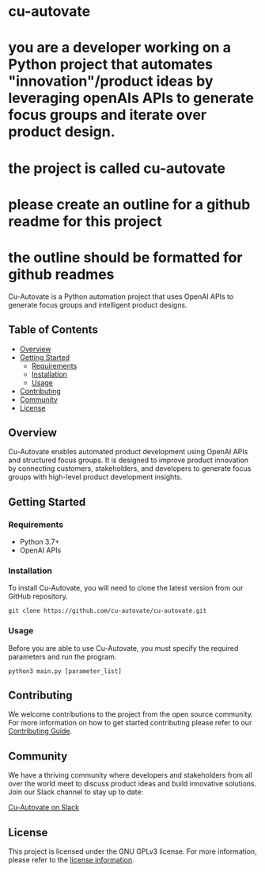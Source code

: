 # cu-autovate
# you are a developer working on a Python project that automates "innovation"/product ideas by leveraging openAIs APIs to generate focus groups and iterate over product design.
# the project is called cu-autovate
# please create an outline for a github readme for this project
# the outline should be formatted for github readmes

Cu-Autovate is a Python automation project that uses OpenAI APIs to generate focus groups and intelligent product designs.

## Table of Contents
- [Overview](#overview)
- [Getting Started](#getting-started)
    - [Requirements](#requirements)
    - [Installation](#installation)
    - [Usage](#usage)
- [Contributing](#contributing)
- [Community](#community)
- [License](#license)

## Overview
Cu-Autovate enables automated product development using OpenAI APIs and structured focus groups. It is designed to improve product innovation by connecting customers, stakeholders, and developers to generate focus groups with high-level product development insights.

## Getting Started

### Requirements

* Python 3.7+
* OpenAI APIs

### Installation

To install Cu-Autovate, you will need to clone the latest version from our GitHub repository.

```
git clone https://github.com/cu-autovate/cu-autovate.git
```

### Usage

Before you are able to use Cu-Autovate, you must specify the required parameters and run the program.

```
python3 main.py [parameter_list]
```

## Contributing

We welcome contributions to the project from the open source community. For more information on how to get started contributing please refer to our [Contributing Guide](https://github.com/cu-autovate/cu-autovate/blob/master/.github/CONTRIBUTING.md).

## Community

We have a thriving community where developers and stakeholders from all over the world meet to discuss product ideas and build innovative solutions. Join our Slack channel to stay up to date:

[Cu-Autovate on Slack](https://join.slack.com/t/cu-autovate/shared_invite/zt-fjo54cpm-7pMW_ViKXyPaEw6RqfdPqdQ#)

## License

This project is licensed under the GNU GPLv3 license. For more information, please refer to the [license information](https://github.com/cu-autovate/cu-autovate/blob/master/LICENSE).
